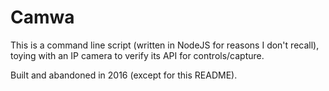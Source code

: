 # Camwa

This is a command line script (written in NodeJS for reasons I don't recall), toying with an IP camera to verify its API for controls/capture.

Built and abandoned in 2016 (except for this README).